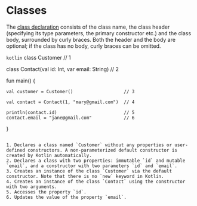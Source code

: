 # Classes

The [class declaration](https://kotlinlang.org/docs/reference/classes.html#classes) consists of the class name, the class header (specifying its type parameters, 
the primary constructor etc.) and the class body, surrounded by curly braces. 
Both the header and the body are optional; if the class has no body, curly braces can be omitted.

```kotlin```
class Customer                                  // 1

class Contact(val id: Int, var email: String)   // 2

fun main() {

    val customer = Customer()                   // 3
    
    val contact = Contact(1, "mary@gmail.com")  // 4

    println(contact.id)                         // 5
    contact.email = "jane@gmail.com"            // 6
}
```

1. Declares a class named `Customer` without any properties or user-defined constructors. A non-parameterized default constructor is created by Kotlin automatically.
2. Declares a class with two properties: immutable `id` and mutable `email`, and a constructor with two parameters `id` and `email`.
3. Creates an instance of the class `Customer` via the default constructor. Note that there is no `new` keyword in Kotlin.
4. Creates an instance of the class `Contact` using the constructor with two arguments.
5. Accesses the property `id`.
6. Updates the value of the property `email`.
